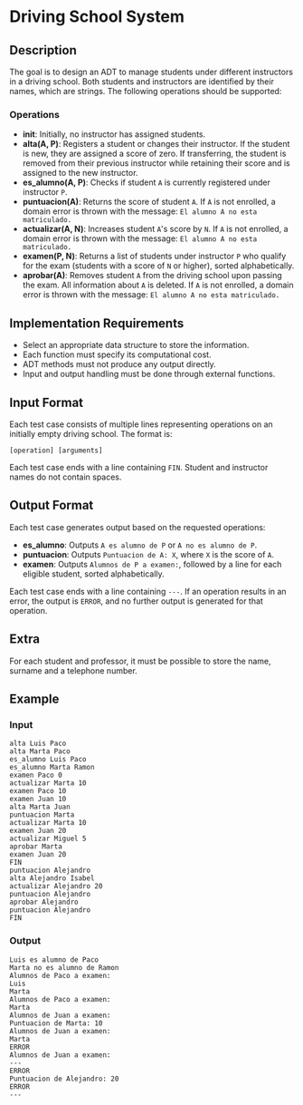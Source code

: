 # Driving School System

## Description
The goal is to design an ADT to manage students under different instructors in a driving school. Both students and instructors are identified by their names, which are strings. The following operations should be supported:

### Operations
- **init**: Initially, no instructor has assigned students.
- **alta(A, P)**: Registers a student or changes their instructor. If the student is new, they are assigned a score of zero. If transferring, the student is removed from their previous instructor while retaining their score and is assigned to the new instructor.
- **es_alumno(A, P)**: Checks if student `A` is currently registered under instructor `P`.
- **puntuacion(A)**: Returns the score of student `A`. If `A` is not enrolled, a domain error is thrown with the message: `El alumno A no esta matriculado.`
- **actualizar(A, N)**: Increases student `A`'s score by `N`. If `A` is not enrolled, a domain error is thrown with the message: `El alumno A no esta matriculado.`
- **examen(P, N)**: Returns a list of students under instructor `P` who qualify for the exam (students with a score of `N` or higher), sorted alphabetically.
- **aprobar(A)**: Removes student `A` from the driving school upon passing the exam. All information about `A` is deleted. If `A` is not enrolled, a domain error is thrown with the message: `El alumno A no esta matriculado.`

## Implementation Requirements
- Select an appropriate data structure to store the information.
- Each function must specify its computational cost.
- ADT methods must not produce any output directly.
- Input and output handling must be done through external functions.

## Input Format
Each test case consists of multiple lines representing operations on an initially empty driving school. The format is:
```
[operation] [arguments]
```
Each test case ends with a line containing `FIN`. Student and instructor names do not contain spaces.

## Output Format
Each test case generates output based on the requested operations:
- **es_alumno**: Outputs `A es alumno de P` or `A no es alumno de P`.
- **puntuacion**: Outputs `Puntuacion de A: X`, where `X` is the score of `A`.
- **examen**: Outputs `Alumnos de P a examen:`, followed by a line for each eligible student, sorted alphabetically.

Each test case ends with a line containing `---`.
If an operation results in an error, the output is `ERROR`, and no further output is generated for that operation.

## Extra

For each student and professor, it must be possible to store the name, surname and a telephone number.

## Example
### Input
```
alta Luis Paco
alta Marta Paco
es_alumno Luis Paco
es_alumno Marta Ramon
examen Paco 0
actualizar Marta 10
examen Paco 10
examen Juan 10
alta Marta Juan
puntuacion Marta
actualizar Marta 10
examen Juan 20
actualizar Miguel 5
aprobar Marta
examen Juan 20
FIN
puntuacion Alejandro
alta Alejandro Isabel
actualizar Alejandro 20
puntuacion Alejandro
aprobar Alejandro
puntuacion Alejandro
FIN
```

### Output
```
Luis es alumno de Paco
Marta no es alumno de Ramon
Alumnos de Paco a examen:
Luis
Marta
Alumnos de Paco a examen:
Marta
Alumnos de Juan a examen:
Puntuacion de Marta: 10
Alumnos de Juan a examen:
Marta
ERROR
Alumnos de Juan a examen:
---
ERROR
Puntuacion de Alejandro: 20
ERROR
---
```

